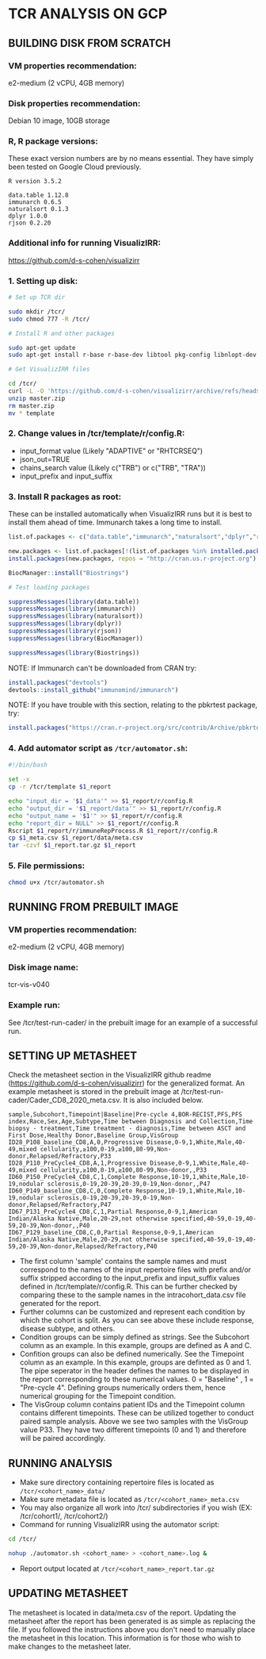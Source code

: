 # TCR ANALYSIS ON GCP

## BUILDING DISK FROM SCRATCH

### VM properties recommendation:
e2-medium (2 vCPU, 4GB memory)
### Disk properties recommendation:
Debian 10 image, 10GB storage
### R, R package versions: ###
These exact version numbers are by no means essential. They have simply been tested on Google Cloud previously.
```
R version 3.5.2

data.table 1.12.8
immunarch 0.6.5
naturalsort 0.1.3
dplyr 1.0.0
rjson 0.2.20
```
### Additional info for running VisualizIRR:
https://github.com/d-s-cohen/visualizirr

### 1. Setting up disk:
``` bash
# Set up TCR dir

sudo mkdir /tcr/
sudo chmod 777 -R /tcr/

# Install R and other packages

sudo apt-get update
sudo apt-get install r-base r-base-dev libtool pkg-config libnlopt-dev libcurl4-openssl-dev libxml2-dev libssl-dev 

# Get VisualizIRR files

cd /tcr/
curl -L -O 'https://github.com/d-s-cohen/visualizirr/archive/refs/heads/master.zip' --output master.zip
unzip master.zip
rm master.zip
mv * template
```

### 2. Change values in /tcr/template/r/config.R:
 - input_format value (Likely "ADAPTIVE" or "RHTCRSEQ")
 - json_out=TRUE
 - chains_search value (Likely c("TRB") or c("TRB", "TRA"))
 - input_prefix and input_suffix

### 3. Install R packages as root:
These can be installed automatically when VisualizIRR runs but it is best to install them ahead of time.
Immunarch takes a long time to install.
``` R
list.of.packages <- c("data.table","immunarch","naturalsort","dplyr","rjson","BiocManager")

new.packages <- list.of.packages[!(list.of.packages %in% installed.packages()[,"Package"])]
install.packages(new.packages, repos = "http://cran.us.r-project.org")

BiocManager::install("Biostrings")

# Test loading packages

suppressMessages(library(data.table))
suppressMessages(library(immunarch))
suppressMessages(library(naturalsort))
suppressMessages(library(dplyr))
suppressMessages(library(rjson))
suppressMessages(library(BiocManager))

suppressMessages(library(Biostrings))
```

NOTE: If Immunarch can't be downloaded from CRAN try:
``` R
install.packages("devtools")
devtools::install_github("immunomind/immunarch")
```

NOTE: If you have trouble with this section, relating to the pbkrtest package, try: 
``` R
install.packages("https://cran.r-project.org/src/contrib/Archive/pbkrtest/pbkrtest_0.4-7.tar.gz")
```

### 4. Add automator script as ```/tcr/automator.sh```:

``` bash
#!/bin/bash
  
set -x
cp -r /tcr/template $1_report

echo "input_dir = '$1_data'" >> $1_report/r/config.R
echo "output_dir = '$1_report/data'" >> $1_report/r/config.R
echo "output_name = '$1'" >> $1_report/r/config.R
echo "report_dir = NULL" >> $1_report/r/config.R
Rscript $1_report/r/immuneRepProcess.R $1_report/r/config.R
cp $1_meta.csv $1_report/data/meta.csv
tar -czvf $1_report.tar.gz $1_report
```

### 5. File permissions:

``` bash
chmod u+x /tcr/automator.sh
```


## RUNNING FROM PREBUILT IMAGE

### VM properties recommendation:
e2-medium (2 vCPU, 4GB memory)
### Disk image name:
tcr-vis-v040
### Example run:
See /tcr/test-run-cader/ in the prebuilt image for an example of a successful run.

## SETTING UP METASHEET

Check the metasheet section in the VisualizIRR github readme (https://github.com/d-s-cohen/visualizirr) for the generalized format.
An example metasheet is stored in the prebuilt image at /tcr/test-run-cader/Cader_CD8_2020_meta.csv.
It is also included below. 

```
sample,Subcohort,Timepoint|Baseline|Pre-cycle 4,BOR-RECIST,PFS,PFS index,Race,Sex,Age,Subtype,Time between Diagnosis and Collection,Time biopsy - treatment,Time treatment - diagnosis,Time between ASCT and First Dose,Healthy Donor,Baseline Group,VisGroup
ID28_P108_baseline_CD8,A,0,Progressive Disease,0-9,1,White,Male,40-49,mixed cellularity,≥100,0-19,≥100,80-99,Non-donor,Relapsed/Refractory,P33
ID28_P110_PreCycle4_CD8,A,1,Progressive Disease,0-9,1,White,Male,40-49,mixed cellularity,≥100,0-19,≥100,80-99,Non-donor,,P33
ID60_P150_PreCycle4_CD8,C,1,Complete Response,10-19,1,White,Male,10-19,nodular sclerosis,0-19,20-39,20-39,0-19,Non-donor,,P47
ID60_P149_baseline_CD8,C,0,Complete Response,10-19,1,White,Male,10-19,nodular sclerosis,0-19,20-39,20-39,0-19,Non-donor,Relapsed/Refractory,P47
ID67_P131_PreCycle4_CD8,C,1,Partial Response,0-9,1,American Indian/Alaska Native,Male,20-29,not otherwise specified,40-59,0-19,40-59,20-39,Non-donor,,P40
ID67_P129_baseline_CD8,C,0,Partial Response,0-9,1,American Indian/Alaska Native,Male,20-29,not otherwise specified,40-59,0-19,40-59,20-39,Non-donor,Relapsed/Refractory,P40
```

 - The first column 'sample' contains the sample names and must correspond to the names of the input repertoire files with prefix and/or suffix stripped according to the input_prefix and input_suffix values defined in /tcr/template/r/config.R. This can be further checked by comparing these to the sample names in the intracohort_data.csv file generated for the report.
 - Further columns can be customized and represent each condition by which the cohort is split. As you can see above these include response, disease subtype, and others.
 - Condition groups can be simply defined as strings. See the Subcohort column as an example. In this example, groups are defined as A and C.
 - Confition groups can also be defined numerically. See the Timepoint column as an example. In this example, groups are definted as 0 and 1. The pipe seperator in the header defines the names to be displayed in the report corresponding to these numerical values. 0 = "Baseline" , 1 = "Pre-cycle 4". Defining groups numerically orders them, hence numerical grouping for the Timepoint condition.
 - The VisGroup column contains patient IDs and the Timepoint column contains different timepoints. These can be utilized together to conduct paired sample analysis. Above we see two samples with the VisGroup value P33. They have two different timepoints (0 and 1) and therefore will be paired accordingly.

## RUNNING ANALYSIS

 - Make sure directory containing repertoire files is located as ```/tcr/<cohort_name>_data/```
 - Make sure metadata file is located as ```/tcr/<cohort_name>_meta.csv```
 - You may also organize all work into /tcr/ subdirectories if you wish (EX: /tcr/cohort1/, /tcr/cohort2/)
 - Command for running VisualizIRR using the automator script:
``` bash
cd /tcr/

nohup ./automator.sh <cohort_name> > <cohort_name>.log &
```
 - Report output located at ```/tcr/<cohort_name>_report.tar.gz```

## UPDATING METASHEET

The metasheet is located in data/meta.csv of the report. Updating the metasheet after the report has been generated is as simple as replacing the file. If you followed the instructions above you don't need to manually place the metasheet in this location. This information is for those who wish to make changes to the metasheet later.
